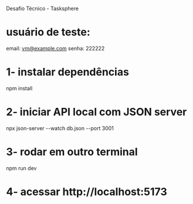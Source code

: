 Desafio Técnico - Tasksphere

# usuário de teste:
email: vm@example.com
senha: 222222

# 1- instalar dependências
npm install

# 2- iniciar API local com JSON server
npx json-server --watch db.json --port 3001

# 3- rodar em outro terminal
npm run dev

# 4- acessar http://localhost:5173
